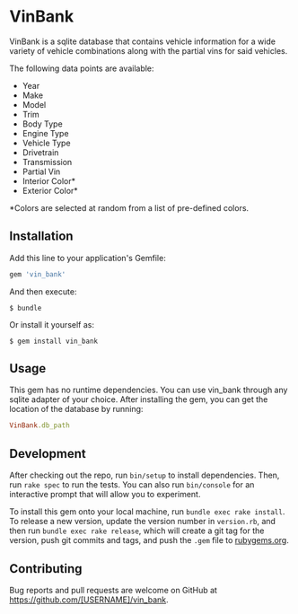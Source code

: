 # VinBank

VinBank is a sqlite database that contains vehicle information for a wide variety of vehicle combinations along with the partial vins for said vehicles.

The following data points are available:

* Year
* Make
* Model
* Trim
* Body Type
* Engine Type
* Vehicle Type
* Drivetrain
* Transmission
* Partial Vin
* Interior Color*
* Exterior Color*

*Colors are selected at random from a list of pre-defined colors.


## Installation

Add this line to your application's Gemfile:

```ruby
gem 'vin_bank'
```

And then execute:

    $ bundle

Or install it yourself as:

    $ gem install vin_bank

## Usage

This gem has no runtime dependencies.  You can use vin_bank through any sqlite adapter of your choice.  After installing the gem, you can get the location of the database by running:

  ```ruby
  VinBank.db_path
  ```

## Development

After checking out the repo, run `bin/setup` to install dependencies. Then, run `rake spec` to run the tests. You can also run `bin/console` for an interactive prompt that will allow you to experiment.

To install this gem onto your local machine, run `bundle exec rake install`. To release a new version, update the version number in `version.rb`, and then run `bundle exec rake release`, which will create a git tag for the version, push git commits and tags, and push the `.gem` file to [rubygems.org](https://rubygems.org).

## Contributing

Bug reports and pull requests are welcome on GitHub at https://github.com/[USERNAME]/vin_bank.
